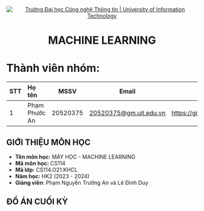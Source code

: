 <!-- Banner -->
<p align="center">
  <a href="https://www.uit.edu.vn/" title="Trường Đại học Công nghệ Thông tin" style="border: none;">
    <img src="https://i.imgur.com/WmMnSRt.png" alt="Trường Đại học Công nghệ Thông tin | University of Information Technology">
  </a>
</p>

<!-- Header -->
<h1 align="center"><b>MACHINE LEARNING</b></h>

<!-- Main -->
# Thành viên nhóm:
| STT | Họ tên | MSSV | Email  | Github |
|:----|:-------|:----:|:------:|:------:|
| 1 | Phạm Phước An | 20520375 | 20520375@gm.uit.edu.vn | https://github.com/RiderKick2204/ |

## GIỚI THIỆU MÔN HỌC
* **Tên môn học:** MÁY HỌC - MACHINE LEARNING
* **Mã môn học:** CS114
* **Mã lớp:** CS114.O21.KHCL
* **Năm học:** HK2 (2023 - 2024)
* **Giảng viên**: Phạm Nguyễn Trường An và Lê Đình Duy

## ĐỒ ÁN CUỐI KỲ
